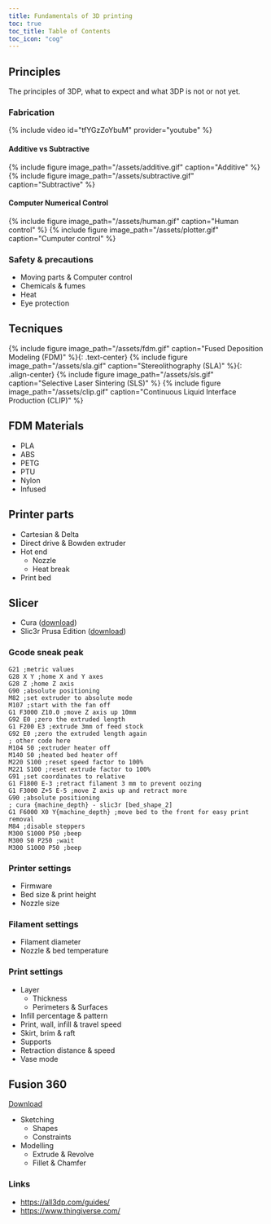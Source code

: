```yaml
---
title: Fundamentals of 3D printing
toc: true
toc_title: Table of Contents
toc_icon: "cog"
---
```


## Principles

The principles of 3DP, what to expect and what 3DP is not or not yet.

### Fabrication

{% include video id="tfYGzZoYbuM" provider="youtube" %}

#### Additive vs Subtractive
{% include figure image_path="/assets/additive.gif" caption="Additive" %}
{% include figure image_path="/assets/subtractive.gif" caption="Subtractive" %}

#### Computer Numerical Control

{% include figure image_path="/assets/human.gif" caption="Human control" %}
{% include figure image_path="/assets/plotter.gif" caption="Cumputer control" %}

### Safety & precautions

  * Moving parts & Computer control
  * Chemicals & fumes
  * Heat
  * Eye protection

## Tecniques

{% include figure image_path="/assets/fdm.gif" caption="Fused Deposition Modeling (FDM)" %}{: .text-center}
{% include figure image_path="/assets/sla.gif" caption="Stereolithography (SLA)" %}{: .align-center}
{% include figure image_path="/assets/sls.gif" caption="Selective Laser Sintering (SLS)" %}
{% include figure image_path="/assets/clip.gif" caption="Continuous Liquid Interface Production (CLIP)" %}

## FDM Materials
  * PLA
  * ABS
  * PETG
  * PTU
  * Nylon
  * Infused

## Printer parts
  * Cartesian & Delta
  * Direct drive & Bowden extruder
  * Hot end
    * Nozzle
    * Heat break
  * Print bed

## Slicer

  * Cura ([download](https://ultimaker.com/en/products/ultimaker-cura-software))
  * Slic3r Prusa Edition ([download](https://github.com/prusa3d/Slic3r/releases))

### Gcode sneak peak

```gcode
G21 ;metric values
G28 X Y ;home X and Y axes
G28 Z ;home Z axis
G90 ;absolute positioning
M82 ;set extruder to absolute mode
M107 ;start with the fan off
G1 F3000 Z10.0 ;move Z axis up 10mm
G92 E0 ;zero the extruded length
G1 F200 E3 ;extrude 3mm of feed stock
G92 E0 ;zero the extruded length again
; other code here
M104 S0 ;extruder heater off
M140 S0 ;heated bed heater off
M220 S100 ;reset speed factor to 100%
M221 S100 ;reset extrude factor to 100%
G91 ;set coordinates to relative
G1 F1800 E-3 ;retract filament 3 mm to prevent oozing
G1 F3000 Z+5 E-5 ;move Z axis up and retract more
G90 ;absolute positioning
; cura {machine_depth} - slic3r [bed_shape_2]
G1 F6000 X0 Y{machine_depth} ;move bed to the front for easy print removal
M84 ;disable steppers
M300 S1000 P50 ;beep
M300 S0 P250 ;wait
M300 S1000 P50 ;beep
```

### Printer settings
  * Firmware
  * Bed size & print height
  * Nozzle size
### Filament settings
  * Filament diameter
  * Nozzle & bed temperature
### Print settings
  * Layer
    * Thickness
    * Perimeters & Surfaces
  * Infill percentage & pattern
  * Print, wall, infill & travel speed
  * Skirt, brim & raft
  * Supports
  * Retraction distance & speed
  * Vase mode
## Fusion 360
[Download](https://www.autodesk.com/products/fusion-360/free-trial)
  * Sketching
    * Shapes
    * Constraints
  * Modelling
    * Extrude & Revolve
    * Fillet & Chamfer

### Links

  * https://all3dp.com/guides/
  * https://www.thingiverse.com/